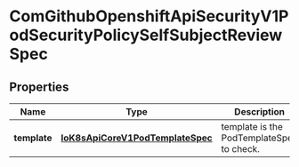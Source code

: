 
# ComGithubOpenshiftApiSecurityV1PodSecurityPolicySelfSubjectReviewSpec

## Properties
Name | Type | Description | Notes
------------ | ------------- | ------------- | -------------
**template** | [**IoK8sApiCoreV1PodTemplateSpec**](IoK8sApiCoreV1PodTemplateSpec.md) | template is the PodTemplateSpec to check. | 



